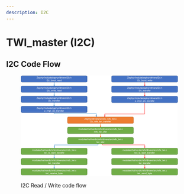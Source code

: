 ```yaml
---
description: I2C
---
```


# TWI\_master (I2C)

## I2C Code Flow

<figure><img src="../../.gitbook/assets/image.png" alt=""><figcaption><p>I2C Read / Write code flow</p></figcaption></figure>



